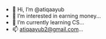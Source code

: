 - 👋 Hi, I’m @atiqaayub
- 👀 I’m interested in earning money...
- 🌱 I’m currently learning CS...
- 📫 atiqaayub2@gmail.com...

<!---
atiqaayub/atiqaayub is a ✨ special ✨ repository because its `README.md` (this file) appears on your GitHub profile.
You can click the Preview link to take a look at your changes.
--->
